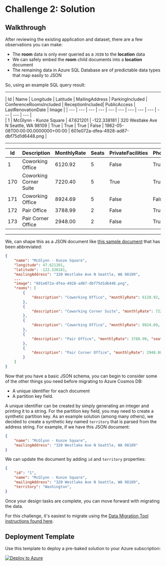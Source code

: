 # Challenge 2: Solution

## Walkthrough

After reviewing the existing application and dataset, there are a few observations you can make:

- The **room** data is only ever queried as a ``JOIN`` to the **location** data
- We can safely embed the **room** child documents into a **location** document
- The remaining data in Azure SQL Database are of predictable data types that map easily to JSON

So, using an example SQL query result:

---

| Id | Name | Longitude | Latitude | MailingAddress | ParkingIncluded | ConferenceRoomsIncluded | ReceptionIncluded| PublicAccess | LastRenovationDate | Image |
| --- | --- | --- | --- | --- | --- | --- | --- | --- | --- | --- | --- |  
| 1 | McGlynn - Kunze Square | 47.621201 | -122.338181 | 320 Westlake Ave N Seattle, WA 98109 | True | True | True | False | 1982-05-08T00:00:00.0000000+00:00 | 601e072a-dfea-4928-ad87-dbf75d1d6448.png |

---

| Id | Description | MonthlyRate | Seats | PrivateFacilities | PhoneIncluded | Windows | Corner | LocationId |
|--- |--- |--- |--- |--- |--- |--- |--- |--- |
| 1 | Coworking Office | 6120.92 | 5 | False | True | False | False | 1 |
| 170 | Coworking Corner Suite | 7220.40 | 5 | True | True | False | True | 1 |
| 171 | Coworking Office | 8924.69 | 5 | False | False | False | False | 1 |
| 172 | Pair Office | 3788.99 | 2 | False | True | False | False | 1 |
| 173 | Pair Corner Office | 2948.00 | 2 | False | True | False | True | 1 |

---

We, can shape this as a JSON document like [this sample document](./example.json) that has been abbreviated:

```json
{
    "name": "McGlynn - Kunze Square",
    "longitude": 47.621201,
    "latitude": -122.338181,
    "mailingAddress": "320 Westlake Ave N Seattle, WA 98109",
    ...
    "image": "601e072a-dfea-4928-ad87-dbf75d1d6448.png",
    "rooms": [
        {
            "description": "Coworking Office", "monthlyRate": 6120.92, "seats": 5, ...
        },
        {
            "description": "Coworking Corner Suite", "monthlyRate": 7220.40, "seats": 5, ..
        },
        {
            "description": "Coworking Office", "monthlyRate": 8924.69, "seats": 5, ..
        },
        {
            "description": "Pair Office", "monthlyRate": 3788.99, "seats": 2, ...
        },
        {
            "description": "Pair Corner Office", "monthlyRate": 2948.00, "seats": 2, ..
        }
    ]
}
```

Now that you have a basic JSON schema, you can begin to consider some of the other things you need before migrating to Azure Cosmos DB:

- A unique identifier for each document
- A partition key field.

A unique identifier can be created by simply generating an integer and printing it to a string. For the partition key field, you may need to create a synthetic partition key. As an example solution (among many others), we decided to create a synthetic key named ``territory`` that is parsed from the address string. For example, if we have this JSON document:

```json
{
    "name": "McGlynn - Kunze Square",
    "mailingAddress": "320 Westlake Ave N Seattle, WA 98109"
}
```

We can update the document by adding ``id`` and ``territory`` properties:

```json
{
    "id": "1",
    "name": "McGlynn - Kunze Square",
    "mailingAddress": "320 Westlake Ave N Seattle, WA 98109",
    "territory": "Washington",
}
```

Once your design tasks are complete, you can move forward with migrating the data.

For this challenge, it's easiest to migrate using the [Data Migration Tool instructions found here](https://docs.microsoft.com/azure/cosmos-db/import-data#SQL).

## Deployment Template

Use this template to deploy a pre-baked solution to your Azure subscription:

[![Deploy to Azure](https://docs.microsoft.com/en-us/azure/templates/media/deploy-to-azure.svg)](https://portal.azure.com/#create/Microsoft.Template/uri/https%3A%2F%2Fgithub.com%2FMSUSDEV%2Fcosmosdb_app_modernization%2Fblob%2F02-solution%2Farmdeploy.json)

